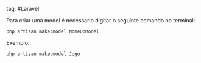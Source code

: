 tag: #Laravel 

Para criar uma model é necessario digitar o seguinte comando no terminal:

```prompt
php artisan make:model NomeDoModel
```

Exemplo:
```prompt
php artisan make:model Jogo
```